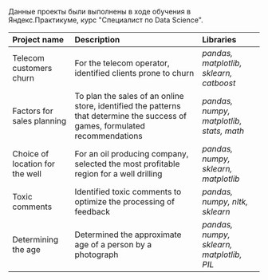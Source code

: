 Данные проекты были выполнены в ходе обучения в Яндекс.Практикуме, курс "Специалист по Data Science".

| Project name | Description | Libraries | 
| :---------------------- | :---------------------- | :---------------------- |
| Telecom customers churn |  For the telecom operator, identified clients prone to churn | *pandas, matplotlib, sklearn, catboost* |
| Factors for sales planning |  To plan the sales of an online store, identified the patterns that determine the success of games, formulated recommendations | *pandas, numpy, matplotlib, stats, math* |
| Choice of location for the well |  For an oil producing company, selected the most profitable region for a well drilling | *pandas, numpy, sklearn, matplotlib* |
| Toxic comments |  Identified toxic comments to optimize the processing of feedback | *pandas, numpy, nltk, sklearn* |
| Determining the age |  Determined the approximate age of a person by a photograph | *pandas, numpy, sklearn, matplotlib, PIL* |
    
